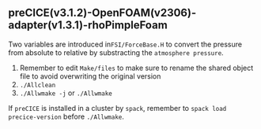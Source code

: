 ## preCICE(v3.1.2)-OpenFOAM(v2306)-adapter(v1.3.1)-rhoPimpleFoam

Two variables are introduced in`FSI/ForceBase.H` to convert the pressure from absolute to relative by substracting the `atmosphere pressure`.

1. Remember to edit `Make/files` to make sure to rename the shared object file to avoid overwriting the original version
2. `./Allclean`
3. `./Allwmake -j` or `./Allwmake`


If `preCICE` is installed in a cluster by `spack`, remember to `spack load precice-version` before `./Allwmake`.
